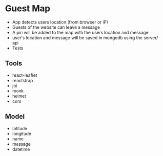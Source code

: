# Guest Map

* App detects users location (from browser or IP)
* Guests of the website can leave a message
* A pin will be added to the map with the users location and message
* user's location and message will be saved in mongodb using the server/ api
* Tests

## Tools

* react-leaflet
* reactstrap
* joi
* monk
* helmet
* cors


## Model

* latitude
* longitude
* name
* message
* datetime